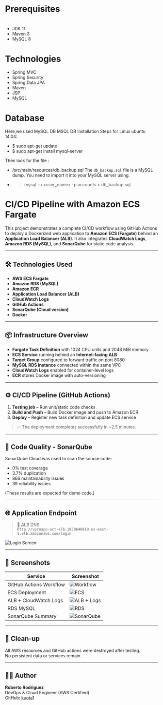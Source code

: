 # Prerequisites
#
- JDK 11
- Maven 3
- MySQL 8 

# Technologies 
- Spring MVC
- Spring Security
- Spring Data JPA
- Maven
- JSP
- MySQL
# Database
Here,we used MySQL DB 
MSQL DB Installation Steps for Linux ubuntu 14.04:
- $ sudo apt-get update
- $ sudo apt-get install mysql-server

Then look for the file :
- /src/main/resources/db_backup.sql
The `db_backup.sql` file is a MySQL dump. You need to import it into your MySQL server using:
- > mysql -u <user_name> -p accounts < db_backup.sql

# CI/CD Pipeline with Amazon ECS Fargate

This project demonstrates a complete CI/CD workflow using GitHub Actions to deploy a Dockerized web application to **Amazon ECS (Fargate)** behind an **Application Load Balancer (ALB)**. It also integrates **CloudWatch Logs**, **Amazon RDS (MySQL)**, and **SonarQube** for static code analysis.

---

## 🛠️ Technologies Used

- **AWS ECS Fargate**
- **Amazon RDS (MySQL)**
- **Amazon ECR**
- **Application Load Balancer (ALB)**
- **CloudWatch Logs**
- **GitHub Actions**
- **SonarQube (Cloud version)**
- **Docker**

---

## 📦 Infrastructure Overview

- **Fargate Task Definition** with 1024 CPU units and 2048 MiB memory
- **ECS Service** running behind an **Internet-facing ALB**
- **Target Group** configured to forward traffic on port 8080
- **MySQL RDS instance** connected within the same VPC
- **CloudWatch Logs** enabled for container-level logs
- **ECR** stores Docker image with auto-versioning

---

## ⚙️ CI/CD Pipeline (GitHub Actions)

1. **Testing job** – Run unit/static code checks
2. **Build and Push** – Build Docker image and push to Amazon ECR
3. **Deploy** – Register new task definition and update ECS service

> ✅ The deployment completes successfully in ~2.5 minutes.

---

## 🧪 Code Quality - SonarQube

SonarQube Cloud was used to scan the source code:
- 0% test coverage
- 3.7% duplication
- 866 maintainability issues
- 39 reliability issues

(These results are expected for demo code.)

---

## 🌐 Application Endpoint

> 📍 ALB DNS:  
`http://vproapp-act-elb-1850646019.us-east-1.elb.amazonaws.com/login`

![Login Screen](./screenshots/login.png)

---

## 📸 Screenshots

| Service | Screenshot |
|--------|------------|
| GitHub Actions Workflow | ![Workflow](./screenshots/workflow.png) |
| ECS Deployment | ![ECS](./screenshots/ecs_deploy.png) |
| ALB + CloudWatch Logs | ![ALB + Logs](./screenshots/alb_logs.png) |
| RDS MySQL | ![RDS](./screenshots/rds.png) |
| SonarQube Summary | ![SonarQube](./screenshots/sonarqube.png) |

---

## 🧹 Clean-up

All AWS resources and GitHub actions were destroyed after testing.  
No persistent data or services remain.

---

## 👨‍💻 Author

**Roberto Rodriguez**  
DevOps & Cloud Engineer (AWS Certified)  
GitHub: [kuota1](https://github.com/kuota1)